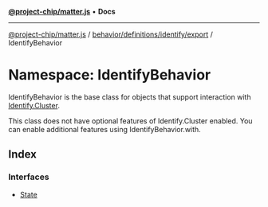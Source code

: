[**@project-chip/matter.js**](../../../../../../README.md) • **Docs**

***

[@project-chip/matter.js](../../../../../../modules.md) / [behavior/definitions/identify/export](../../README.md) / IdentifyBehavior

# Namespace: IdentifyBehavior

IdentifyBehavior is the base class for objects that support interaction with [Identify.Cluster](../../../../../../cluster/export/namespaces/Identify/README.md#cluster).

This class does not have optional features of Identify.Cluster enabled. You can enable additional features using
IdentifyBehavior.with.

## Index

### Interfaces

- [State](interfaces/State.md)
